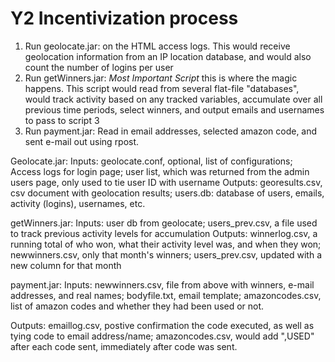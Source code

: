 Y2 Incentivization process
================

1. Run geolocate.jar: on the HTML access logs. This would receive geolocation information from an IP location database, and would also count the number of logins per user
2. Run getWinners.jar: *Most Important Script* this is where the magic happens. This script would read from several flat-file "databases", would track activity based on any tracked variables, accumulate over all previous time periods, select winners, and output emails and usernames to pass to script 3
3. Run payment.jar: Read in email addresses, selected amazon code, and sent e-mail out using rpost.

Geolocate.jar:
Inputs: geolocate.conf, optional, list of configurations; Access logs for login page; user list, which was returned from the admin users page, only used to tie user ID with username
Outputs: georesults.csv, csv document with geolocation results; users.db: database of users, emails, activity (logins), usernames, etc.

getWinners.jar:
Inputs: user db from geolocate; users_prev.csv, a file used to track previous activity levels for accumulation
Outputs: winnerlog.csv, a running total of who won, what their activity level was, and when they won; newwinners.csv, only that month's winners; users_prev.csv, updated with a new column for that month

payment.jar:
Inputs: newwinners.csv, file from above with winners, e-mail addresses, and real names; bodyfile.txt, email template; amazoncodes.csv, list of amazon codes and whether they had been used or not.

Outputs: emaillog.csv, postive confirmation the code executed, as well as tying code to email address/name; amazoncodes.csv, would add ",USED" after each code sent, immediately after code was sent.
